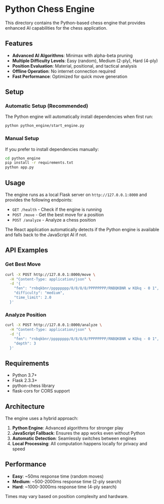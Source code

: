 
# Python Chess Engine

This directory contains the Python-based chess engine that provides enhanced AI capabilities for the chess application.

## Features

- **Advanced AI Algorithms**: Minimax with alpha-beta pruning
- **Multiple Difficulty Levels**: Easy (random), Medium (2-ply), Hard (4-ply)
- **Position Evaluation**: Material, positional, and tactical analysis
- **Offline Operation**: No internet connection required
- **Fast Performance**: Optimized for quick move generation

## Setup

### Automatic Setup (Recommended)
The Python engine will automatically install dependencies when first run:

```bash
python python_engine/start_engine.py
```

### Manual Setup
If you prefer to install dependencies manually:

```bash
cd python_engine
pip install -r requirements.txt
python app.py
```

## Usage

The engine runs as a local Flask server on `http://127.0.0.1:8000` and provides the following endpoints:

- `GET /health` - Check if the engine is running
- `POST /move` - Get the best move for a position
- `POST /analyze` - Analyze a chess position

The React application automatically detects if the Python engine is available and falls back to the JavaScript AI if not.

## API Examples

### Get Best Move
```bash
curl -X POST http://127.0.0.1:8000/move \
  -H "Content-Type: application/json" \
  -d '{
    "fen": "rnbqkbnr/pppppppp/8/8/8/8/PPPPPPPP/RNBQKBNR w KQkq - 0 1",
    "difficulty": "medium",
    "time_limit": 2.0
  }'
```

### Analyze Position
```bash
curl -X POST http://127.0.0.1:8000/analyze \
  -H "Content-Type: application/json" \
  -d '{
    "fen": "rnbqkbnr/pppppppp/8/8/8/8/PPPPPPPP/RNBQKBNR w KQkq - 0 1",
    "depth": 3
  }'
```

## Requirements

- Python 3.7+
- Flask 2.3.3+
- python-chess library
- flask-cors for CORS support

## Architecture

The engine uses a hybrid approach:
1. **Python Engine**: Advanced algorithms for stronger play
2. **JavaScript Fallback**: Ensures the app works even without Python
3. **Automatic Detection**: Seamlessly switches between engines
4. **Local Processing**: All computation happens locally for privacy and speed

## Performance

- **Easy**: ~50ms response time (random moves)
- **Medium**: ~500-2000ms response time (2-ply search)
- **Hard**: ~1000-3000ms response time (4-ply search)

Times may vary based on position complexity and hardware.
